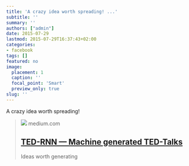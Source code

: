 ```yaml
---
title: 'A crazy idea worth spreading! ...'
subtitle: ''
summary: ''
authors: ["admin"]
date: 2015-07-29
lastmod: 2015-07-29T16:37:43+02:00
categories:
- facebook
tags: []
featured: no
image:
  placement: 1
  caption: ''
  focal_point: 'Smart'
  preview_only: true
slug: ''
---
```

A crazy idea worth spreading!
> [![](https://miro.medium.com/v2/resize:fit:1200/1*FriYcPokXLSiZE97JrTTFA.jpeg)](https://medium.com/@samim/ted-rnn-machine-generated-ted-talks-3dd682b894c0)
> medium.com
> ## [TED-RNN — Machine generated TED-Talks](https://medium.com/@samim/ted-rnn-machine-generated-ted-talks-3dd682b894c0)
>
>Ideas worth generating

